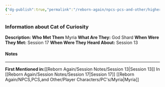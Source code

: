 ```yaml
---
{"dg-publish":true,"permalink":"/reborn-again/npcs-pcs-and-other/higher-powers/shards-of-the-grey/cat-of-curiosity/"}
---
```


### Information about Cat of Curiosity 
**Description:** 
**Who Met Them** Myria
**What Are They:** God Shard
**When Were They Met:** Session 17
**When Were They Heard About:** Session 13

#### Notes
---


**First Mentioned in:**[[Reborn Again/Session Notes/Session 13\|Session 13]]
In [[Reborn Again/Session Notes/Session 17\|Session 17]]
[[Reborn Again/NPCS,PCS,and Other/Player Characters/PC's/Myria\|Myria]]
